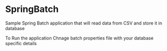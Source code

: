 # SpringBatch
Sample Spring Batch application that will read data from CSV and store it in database 

To Run the application Chnage batch properties file with your database specific details 
